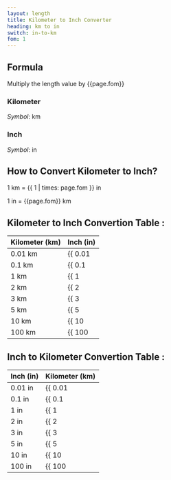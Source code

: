 ```yaml
---
layout: length
title: Kilometer to Inch Converter
heading: km to in
switch: in-to-km
fom: 1
---
```


## Formula
Multiply the length value by {{page.fom}}

### Kilometer
*Symbol*: km

### Inch
*Symbol*: in

## How to Convert Kilometer to Inch?
1 km = {{ 1 | times: page.fom }} in

1 in = {{page.fom}} km

## Kilometer to Inch Convertion Table :

| Kilometer (km) | Inch (in) |
| ---- | ---- |
| 0.01 km | {{ 0.01 | times: page.fom | round: 5 }} in |
| 0.1 km | {{ 0.1 | times: page.fom | round: 5 }} in |
| 1 km | {{ 1 | times: page.fom | round: 5 }} in |
| 2 km | {{ 2 | times: page.fom | round: 5 }} in |
| 3 km | {{ 3 | times: page.fom | round: 5 }} in |
| 5 km | {{ 5 | times: page.fom | round: 5 }} in |
| 10 km | {{ 10 | times: page.fom | round: 5 }} in |
| 100 km | {{ 100 | times: page.fom | round: 5 }} in |

## Inch to Kilometer Convertion Table :

| Inch (in) | Kilometer (km) |
| ---- | ---- |
| 0.01 in | {{ 0.01 | divided_by: page.fom | round: 5 }} km |
| 0.1 in | {{ 0.1 | divided_by: page.fom | round: 5 }} km |
| 1 in | {{ 1 | divided_by: page.fom | round: 5 }} km |
| 2 in | {{ 2 | divided_by: page.fom | round: 5 }} km |
| 3 in | {{ 3 | divided_by: page.fom | round: 5 }} km |
| 5 in | {{ 5 | divided_by: page.fom | round: 5 }} km |
| 10 in | {{ 10 | divided_by: page.fom | round: 5 }} km |
| 100 in | {{ 100 | divided_by: page.fom | round: 5 }} km |

<script>
selectInput[8].selected = true
selectOutput[4].selected = true
</script>
